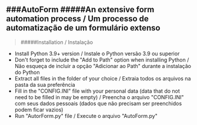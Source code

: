 ###AutoForm
#####An extensive form automation process / Um processo de automatização de um formulário extenso
----
> #####Installation / Instalação
- Install Python 3.9+ version / Instale o Python versão 3.9 ou superior
- Don't forget to include the "Add to Path" option when installing Python / Não esqueça de incluir a opção "Adicionar ao Path" durante a instalação do Python
- Extract all files in the folder of your choice / Extraia todos os arquivos na pasta da sua preferência
- Fill in the "CONFIG.INI" file with your personal data (data that do not need to be filled in may be empty) / Preencha o arquivo "CONFIG.INI" com seus dados pessoais (dados que não precisam ser preenchidos podem ficar vazios)
- Run "AutorForm.py" file / Execute o arquivo "AutoForm.py"
